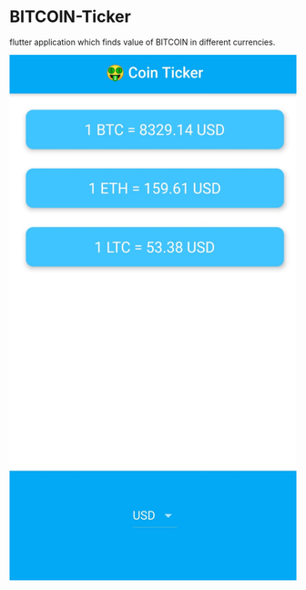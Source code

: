 # BITCOIN-Ticker
flutter application which finds value of BITCOIN in different currencies.



<img src="screenshots/img1.jpg">
